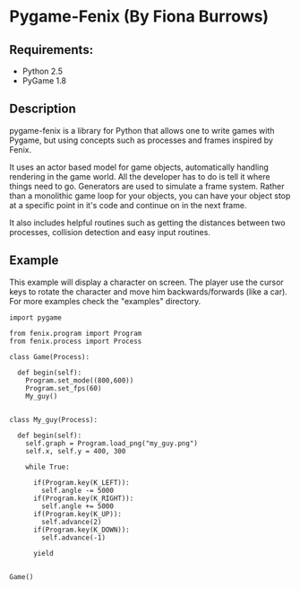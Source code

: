 # Pygame-Fenix (By Fiona Burrows)

## Requirements:

* Python 2.5
* PyGame 1.8

## Description

pygame-fenix is a library for Python that allows one to write games with Pygame, but using concepts such as processes and frames inspired by Fenix.

It uses an actor based model for game objects, automatically handling rendering in the game world. All the developer has to do is tell it where things need to go.
Generators are used to simulate a frame system. Rather than a monolithic game loop for your objects, you can have your object stop at a specific point in it's code and continue on in the next frame.

It also includes helpful routines such as getting the distances between two processes, collision detection and easy input routines.

## Example

This example will display a character on screen. The player use the cursor keys to rotate the character and move him backwards/forwards (like a car). 
For more examples check the "examples" directory.


    import pygame       

    from fenix.program import Program
    from fenix.process import Process

    class Game(Process):

      def begin(self):
        Program.set_mode((800,600))
        Program.set_fps(60)
        My_guy()

        
    class My_guy(Process):

      def begin(self):
        self.graph = Program.load_png("my_guy.png")
        self.x, self.y = 400, 300
    
        while True:
    
          if(Program.key(K_LEFT)):
            self.angle -= 5000
          if(Program.key(K_RIGHT)):
            self.angle += 5000
          if(Program.key(K_UP)):
            self.advance(2)
          if(Program.key(K_DOWN)):
            self.advance(-1)
        
          yield        

        
    Game()
